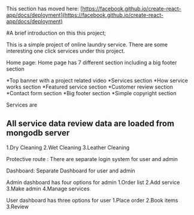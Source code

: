 This section has moved here: [https://facebook.github.io/create-react-app/docs/deployment](https://facebook.github.io/create-react-app/docs/deployment)

#A brief introduction on this this project;

This is a simple project of online laundry service. There are some interesting one click services under this project. 

Home page: Home page has 7 different section including a big footer section

*Top banner with a project related video
*Services section
*How service works section
*Featured service section
*Customer review section
*Contact form section 
*Big footer section 
*Simple copyright section

Services are

All service data review data are loaded from mongodb server
-------------
1.Dry Cleaning
2.Wet Cleaning
3.Leather Cleaning

Protective route : There are separate login system for user and admin

Dashboard: Separate Dashboard for user and admin

Admin dashboard has four options for admin
1.Order list
2.Add service
3.Make admin
4.Manage services

User dashboard has three options for user
1.Place order
2.Book items
3.Review